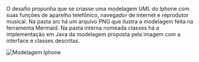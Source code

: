 O desafio propunha que se criasse uma modelagem UML do Iphone com suas funções de aparelho telefônico, navegador de internet e reprodutor musical. Na pasta src há um arquivo PNG que ilustra a modelagem feita na ferramenta Mermaid. Na pasta interna nomeada classes há a implementação em Java da modelagem proposta pela imagem com a interface e classes descritas.

![Modelagem Iphone](https://photos.google.com/search/_tra_/photo/AF1QipMuy3y9_MytXsQRTUb0YUmgSd18gKhW-4d-6ukx)
